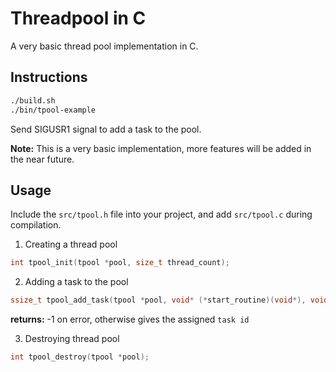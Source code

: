 # Threadpool in C
A very basic thread pool implementation in C. 

## Instructions
```bash
./build.sh
./bin/tpool-example
```

Send SIGUSR1 signal to add a task to the pool.

**Note:** This is a very basic implementation, more features will be added in the near future.

## Usage

Include the `src/tpool.h` file into your project, and add `src/tpool.c` during compilation.

1. Creating a thread pool
```c
int tpool_init(tpool *pool, size_t thread_count);
```

2. Adding a task to the pool
```c
ssize_t tpool_add_task(tpool *pool, void* (*start_routine)(void*), void* args);
```
**returns:** -1 on error, otherwise gives the assigned `task id`

3. Destroying thread pool
```c
int tpool_destroy(tpool *pool);
```
